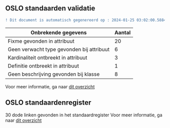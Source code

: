 ## OSLO standaarden validatie
```diff
! Dit document is automatisch gegenereerd op : 2024-01-25 03:02:00.588419
```

| Onbrekende gegevens               | Aantal  |
| ----------------------------              | --------------------------  |
| Fixme gevonden in attribuut               | 20  |
| Geen verwacht type gevonden bij attribuut | 6  |
| Kardinaliteit ontbreekt in attribuut      | 3  |
| Definitie ontbreekt in attribuut          | 1  |
| Geen beschrijving gevonden bij klasse     | 8  |

Voor meer informatie, ga naar [dit overzicht](output/controle_applicatieprofiel.md)

## OSLO standaardenregister

30 dode linken gevonden in het standaardregister
Voor meer informatie, ga naar [dit overzicht](output/dead_links.md)